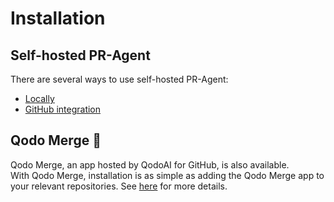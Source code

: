 # Installation

## Self-hosted PR-Agent

There are several ways to use self-hosted PR-Agent:

- [Locally](./locally.md)
- [GitHub integration](./github.md)

## Qodo Merge 💎

Qodo Merge, an app hosted by QodoAI for GitHub, is also available.
<br>
With Qodo Merge, installation is as simple as adding the Qodo Merge app to your relevant repositories.
See [here](https://qodo-merge-docs.qodo.ai/installation/qodo_merge/) for more details.
